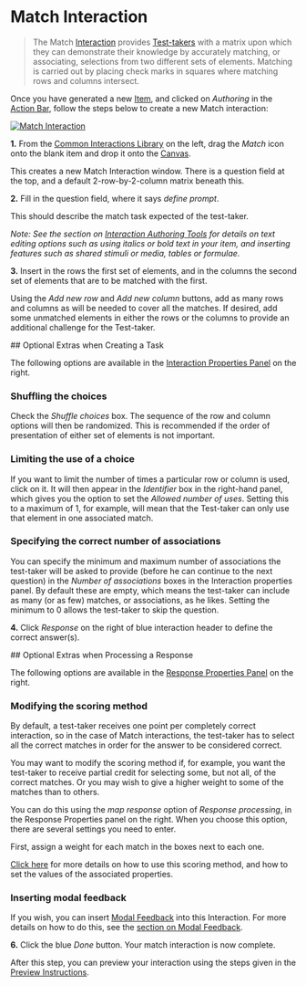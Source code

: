 <!--
created_at: 2016-12-15
authors:         
    - "Catherine Pease"
--> 

# Match Interaction

>The Match [Interaction](../appendix/glossary.md#interaction) provides [Test-takers](../appendix/glossary.md#test-taker) with a matrix upon which they can demonstrate their knowledge by accurately matching, or associating, selections from two different sets of elements. Matching is carried out by placing check marks in squares where matching rows and columns intersect.

Once you have generated a new [Item](../appendix/glossary.md#item), and clicked on *Authoring* in the [Action Bar](../appendix/glossary.md#action-bar), follow the steps below to create a new Match interaction:

[![Match Interaction](https://img.youtube.com/vi/zxjFjmFAQ3s/hqdefault.jpg)](https://youtube.com/watch?v=zxjFjmFAQ3s&rel=0 "Match Interaction")

**1.** From the [Common Interactions Library](../appendix/glossary.md#common-interactions-library) on the left, drag the *Match* icon onto the blank item and drop it onto the [Canvas](../appendix/glossary.md#canvas).

This creates a new Match Interaction window. There is a question field at the top, and a default 2-row-by-2-column matrix beneath this.

**2.** Fill in the question field, where it says _define prompt_.

This should describe the match task expected of the test-taker.

*Note: See the section on [Interaction Authoring Tools](../interactions/interaction-authoring-tools.md) for details on text editing options such as using italics or bold text in your item, and inserting features such as shared stimuli or media, tables or formulae.*

**3.** Insert in the rows the first set of elements, and in the columns the second set of elements that are to be matched with the first.

Using the *Add new row* and *Add new column* buttons, add as many rows and columns as will be needed to cover all the matches. If desired, add some unmatched elements in either the rows or the columns to provide an additional challenge for the Test-taker.

<aside class="optional-extras">
## Optional Extras when Creating a Task

The following options are available in the [Interaction Properties Panel](../appendix/glossary.md#interaction-properties-panel) on the right.

### Shuffling the choices

Check the *Shuffle choices* box. The sequence of the row and column options will then be randomized. This is recommended if the order of presentation of either set of elements is not important.

### Limiting the use of a choice

If you want to limit the number of times a particular row or column is used, click on it. It will then appear in the *Identifier* box in the right-hand panel, which gives you the option to set the *Allowed number of uses*. Setting this to a maximum of 1, for example, will mean that the Test-taker can only use that element in one associated match.

### Specifying the correct number of associations

You can specify the minimum and maximum number of associations the test-taker will be asked to provide (before he can continue to the next question) in the *Number of associations* boxes in the Interaction properties panel. By default these are empty, which means the test-taker can include as many (or as few) matches, or  associations, as he likes. Setting the minimum to 0 allows the test-taker to skip the question.
</aside>
 
**4.** Click *Response* on the right of blue interaction header to define the correct answer(s).

<aside class="optional-extras">
## Optional Extras when Processing a Response

The following options are available in the [Response Properties Panel](../appendix/glossary.md#response-properties-panel) on the right.

### Modifying the scoring method

By default, a test-taker receives one point per completely correct interaction, so in the case of Match interactions, the test-taker has to select all the correct matches in order for the answer to be considered correct.

You may want to modify the scoring method if, for example, you want the test-taker to receive partial credit for selecting some, but not all, of the correct matches. Or you may wish to give a higher weight to some of the matches than to others. 

You can do this using the *map response* option of *Response processing*, in the Response Properties panel on the right. When you choose this option, there are several settings you need to enter. 

First, assign a weight for each match in the boxes next to each one. 

[Click here](../items/item-scoring-rules.md#item-scoring-rules) for more details on how to use this scoring method, and how to set the values of the associated properties.

### Inserting modal feedback

If you wish, you can insert [Modal Feedback](../appendix/glossary.md#modal-feedback) into this Interaction. For more details on how to do this, see the [section on Modal Feedback](../items/modal-feedback.md). 
</aside>

**6.** Click the blue *Done* button. Your match interaction is now complete.

After this step, you can preview your interaction using the steps given in the [Preview Instructions](../items/preview.md).
